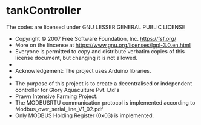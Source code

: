 # tankController

The codes are licensed under GNU LESSER GENERAL PUBLIC LICENSE
*   Copyright © 2007 Free Software Foundation, Inc. <https://fsf.org/>
*   More on the lincense at <https://www.gnu.org/licenses/lgpl-3.0.en.html>
*   Everyone is permitted to copy and distribute verbatim copies of this license document, but changing it is not allowed.
*   
*   Acknowledgement: The project uses Arduino libraries.
*    
*   The purpose of this project is to create a decentralised or independent controller for Glory Aquaculture Pvt. Ltd's 
*   Prawn Intensive Farming Project. 
*   The MODBUSRTU communication protocol is implemented according to Modbus_over_serial_line_V1_02.pdf
*   Only MODBUS Holding Register (0x03) is implemented.

